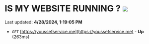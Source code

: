 # IS MY WEBSITE RUNNING ? [![](https://img.shields.io/static/v1?label=Sponsor&message=%E2%9D%A4&logo=GitHub&color=%23fe8e86)](https://github.com/sponsors/<username>)

Last updated: **4/28/2024, 1:19:05 PM**

- `GET` [https://youssefservice.me](https://youssefservice.me) - **Up** (263ms)
